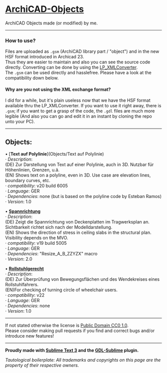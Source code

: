# [ArchiCAD-Objects](https://github.com/runxel/ArchiCAD-Objects)
ArchiCAD Objects made (or modified) by me.

---

### How to use?
Files are uploaded as `.gsm` (ArchiCAD library part / "object") and in the new HSF format introduced in Archicad 23.   
Thus they are easier to maintain and also you can see the source code directly. Converting can be done by using the [LP_XMLConverter](http://gdl.graphisoft.com/tips-and-tricks/how-to-use-the-lp_xmlconverter-tool/).  
The `.gsm` can be used directly and hasslefree. Please have a look at the compatibility down below.

#### Why are you not using the XML exchange format?
I did for a while, but it's plain useless now that we have the HSF format available thru the LP_XMLConverter. If you want to use it right away, there is `.gsm`; if you want to get a grasp of the code, the `.gdl` files are much more legible (And also you can go and edit it in an instant by cloning the repo unto your PC).


---

## Objects:
• [**Text auf Polylinie**](Objects/Text auf Polylinie)  
	· _Description_:   
	(DE) Zur Darstellung von Text auf einer Polylinie, auch in 3D. Nutzbar für Höhenlinien, Grenzen, u.ä.  
	(EN) Shows text on a polyline, even in 3D. Use case are elevation lines, boundary curves, etc.  
	· _compatibility_: v20 build 6005  
	· _Language_: GER  
	· _Dependencies_: none (but is based on the polyline code by Esteban Ramos)  
	· _Version_: 1.0 

• [**Spannrichtung**](Objects/Spannrichtung)  
	· _Description_:  
	(DE) Zeigt die Spannrichtung von Deckenplatten im Tragwerksplan an. Sichtbarkeit richtet sich nach der Modelldarstellung.  
	(EN) Shows the direction of stress in ceiling slabs in the structural plan. Visibility depends on the MVO.  
	· _compatibility_: v19 build 5005  
	· _Language_: GER   
	· _Dependencies_: "Resize_A_B_ZZYZX" macro  
	· _Version_: 2.0  

• [**Rollstuhlgerecht**](Objects/Rollstuhlgerecht)  
	· _Description_:   
	(DE) Zur Überprüfung von Bewegungsflächen und des Wendekreises eines Rollstuhlfahrers.  
	(EN)For checking of turning circle of wheelchair users.  
	· _compatibility_: v22  
	· _Language_: GER  
	· _Dependencies_: none  
	· _Version_: 1.0 



---

If not stated otherwise the license is [Public Domain CC0 1.0](https://creativecommons.org/publicdomain/zero/1.0/).  
Please consider making pull requests if you find and correct bugs and/or introduce new features!

---


**Proudly made with [Sublime Text 3](https://www.sublimetext.com/) and the [GDL-Sublime](https://github.com/runxel/GDL-sublime) plugin.**

_Tautological boilerplate: All trademarks and copyrights on this page are the property of their respective owners._
